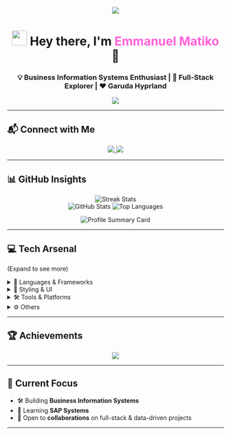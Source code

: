 <!-- HEADER -->
<p align="center">
  <img src="https://capsule-render.vercel.app/api?type=waving&height=200&text=Emmatiko&fontAlign=50&fontAlignY=40&color=0:00FFFF,50:FF00FF,100:8000FF&animation=twinkling&fontColor=ffffff&fontSize=130"/>
</p>

<h1 align="center">
  <img src="https://media.giphy.com/media/hvRJCLFzcasrR4ia7z/giphy.gif" width="35" />  
  Hey there, I'm <span style="color:#FF61D8">Emmanuel Matiko</span> 🚀
</h1>

<h3 align="center">💡 Business Information Systems Enthusiast | 💪 Full-Stack Explorer | ❤️ Garuda Hyprland</h3>

<p align="center">
  <img src="https://readme-typing-svg.herokuapp.com?font=Fira+Code&size=22&duration=2500&pause=1500&color=00FFFF&center=true&vCenter=true&width=600&lines=Building+Solutions+Related+to+Financial+Data;Exploring+Business+Information+Systems...;Always+learning,+creating+and+having+fun🚀">
</p>

---

## 📬 Connect with Me
<p align="center">
  <a href="https://tiktok.com/@.emmatiko" target="_blank">
    <img src="https://img.shields.io/badge/TikTok-%23000000.svg?style=for-the-badge&logo=TikTok&logoColor=white"/>
  </a>
  <a href="mailto:emmanuel.kichuki@gmail.com" target="_blank">
    <img src="https://img.shields.io/badge/Email-D14836?style=for-the-badge&logo=gmail&logoColor=white"/>
  </a>
</p>

---

## 📊 GitHub Insights
<p align="center">
   <img src="https://nirzak-streak-stats.vercel.app/?user=emma7iko&theme=radical&hide_border=false" alt="Streak Stats" />
   <br/>
   <img src="https://github-readme-stats.vercel.app/api?username=emma7iko&theme=radical&show_icons=true&hide_border=false" alt="GitHub Stats" />
   <img src="https://github-readme-stats.vercel.app/api/top-langs/?username=emma7iko&layout=compact&theme=radical&hide_border=false" alt="Top Languages" />
</p>
<p align="center">
  <img src="https://github-profile-summary-cards.vercel.app/api/cards/profile-details?username=emma7iko&theme=radical" alt="Profile Summary Card"/>
</p>

---

## 💻 Tech Arsenal
<p>(Expand to see more)</p>
<details>
<summary>🧠 Languages & Frameworks</summary>

![HTML5](https://img.shields.io/badge/html5-%23E34F26.svg?style=for-the-badge&logo=html5&logoColor=white)
![CSS3](https://img.shields.io/badge/css3-%231572B6.svg?style=for-the-badge&logo=css3&logoColor=white)
![JavaScript](https://img.shields.io/badge/javascript-%23323330.svg?style=for-the-badge&logo=javascript&logoColor=%23F7DF1E)
![TypeScript](https://img.shields.io/badge/typescript-%23007ACC.svg?style=for-the-badge&logo=typescript&logoColor=white)
![Vue.js](https://img.shields.io/badge/vue.js-%2335495e.svg?style=for-the-badge&logo=vuedotjs&logoColor=%234FC08D)
![Vite](https://img.shields.io/badge/vite-%23646CFF.svg?style=for-the-badge&logo=vite&logoColor=white)
![React](https://img.shields.io/badge/react-%2320232a.svg?style=for-the-badge&logo=react&logoColor=%2361DAFB)
![NodeJS](https://img.shields.io/badge/node.js-6DA55F?style=for-the-badge&logo=node.js&logoColor=white)
</details>

<details>
<summary>🎨 Styling & UI</summary>

![TailwindCSS](https://img.shields.io/badge/tailwindcss-%2338B2AC.svg?style=for-the-badge&logo=tailwind-css&logoColor=white)
![jQuery](https://img.shields.io/badge/jquery-%230769AD.svg?style=for-the-badge&logo=jquery&logoColor=white)
![Chart.js](https://img.shields.io/badge/chart.js-F5788D.svg?style=for-the-badge&logo=chart.js&logoColor=white)
</details>

<details>
<summary>🛠️ Tools & Platforms</summary>

![Vercel](https://img.shields.io/badge/vercel-%23000000.svg?style=for-the-badge&logo=vercel&logoColor=white)
![Docker](https://img.shields.io/badge/docker-%230db7ed.svg?style=for-the-badge&logo=docker&logoColor=white)
![NPM](https://img.shields.io/badge/NPM-%23CB3837.svg?style=for-the-badge&logo=npm&logoColor=white)
![Yarn](https://img.shields.io/badge/yarn-%232C8EBB.svg?style=for-the-badge&logo=yarn&logoColor=white)
</details>

<details>
<summary>⚙️ Others</summary>

![Electron.js](https://img.shields.io/badge/Electron-191970?style=for-the-badge&logo=Electron&logoColor=white)
![Expo](https://img.shields.io/badge/expo-1C1E24?style=for-the-badge&logo=expo&logoColor=#D04A37)
![JWT](https://img.shields.io/badge/JWT-black?style=for-the-badge&logo=JSON%20web%20tokens)
![SQLite](https://img.shields.io/badge/sqlite-%2307405e.svg?style=for-the-badge&logo=sqlite&logoColor=white)
</details>

---

## 🏆 Achievements
<p align="center">
  <img src="https://github-profile-trophy.vercel.app/?username=emma7iko&theme=radical&no-frame=true&margin-w=5" />
</p>

---

## 🎯 Current Focus
- 🛠️ Building **Business Information Systems**
- 🌱 Learning **SAP Systems**
- 🤝 Open to **collaborations** on full-stack & data-driven projects

---

